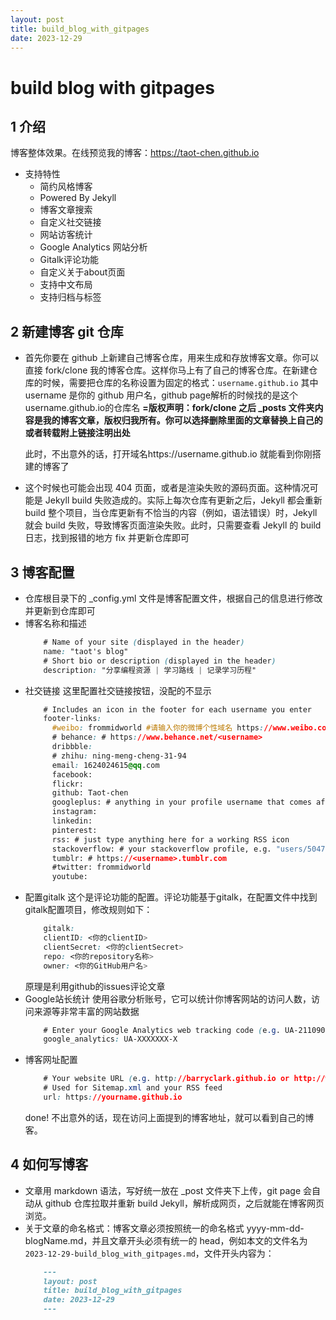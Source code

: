 ```yaml
---
layout: post
title: build_blog_with_gitpages
date: 2023-12-29
---
```


# build blog with gitpages

## 1 介绍

  博客整体效果。在线预览我的博客：https://taot-chen.github.io

  * 支持特性
    * 简约风格博客
    * Powered By Jekyll
    * 博客文章搜索
    * 自定义社交链接
    * 网站访客统计
    * Google Analytics 网站分析
    * Gitalk评论功能
    * 自定义关于about页面
    * 支持中文布局
    * 支持归档与标签

## 2 新建博客 git 仓库
  * 首先你要在 github 上新建自己博客仓库，用来生成和存放博客文章。你可以直接 fork/clone 我的博客仓库。这样你马上有了自己的博客仓库。在新建仓库的时候，需要把仓库的名称设置为固定的格式：`username.github.io`
    其中 username 是你的 github 用户名，github page解析的时候找的是这个 username.github.io的仓库名
    **=版权声明：fork/clone 之后 _posts 文件夹内容是我的博客文章，版权归我所有。你可以选择删除里面的文章替换上自己的或者转载附上链接注明出处**

    此时，不出意外的话，打开域名https://username.github.io 就能看到你刚搭建的博客了

  * 这个时候也可能会出现 404 页面，或者是渲染失败的源码页面。这种情况可能是 Jekyll build 失败造成的。实际上每次仓库有更新之后，Jekyll 都会重新 build 整个项目，当仓库更新有不恰当的内容（例如，语法错误）时，Jekyll 就会 build 失败，导致博客页面渲染失败。此时，只需要查看 Jekyll 的 build 日志，找到报错的地方 fix 并更新仓库即可

## 3 博客配置
  * 仓库根目录下的 _config.yml 文件是博客配置文件，根据自己的信息进行修改并更新到仓库即可
  * 博客名称和描述
    ```css
        # Name of your site (displayed in the header)
        name: "taot's blog"
        # Short bio or description (displayed in the header)
        description: "分享编程资源 | 学习路线 | 记录学习历程"
    ```
  * 社交链接
    这里配置社交链接按钮，没配的不显示
    ```css
        # Includes an icon in the footer for each username you enter
        footer-links:
          #weibo: frommidworld #请输入你的微博个性域名 https://www.weibo.com/<thispart>
          # behance: # https://www.behance.net/<username>
          dribbble:
          # zhihu: ning-meng-cheng-31-94
          email: 1624024615@qq.com
          facebook:
          flickr:
          github: Taot-chen
          googleplus: # anything in your profile username that comes after plus.google.com/
          instagram:
          linkedin:
          pinterest:
          rss: # just type anything here for a working RSS icon
          stackoverflow: # your stackoverflow profile, e.g. "users/50476/bart-kiers"
          tumblr: # https://<username>.tumblr.com
          #twitter: frommidworld
          youtube:
    ```
  * 配置gitalk
    这个是评论功能的配置。评论功能基于gitalk，在配置文件中找到gitalk配置项目，修改规则如下：
    ```css
        gitalk:
        clientID: <你的clientID>
        clientSecret: <你的clientSecret>
        repo: <你的repository名称>
        owner: <你的GitHub用户名>
    ```
    原理是利用github的issues评论文章
  * Google站长统计
    使用谷歌分析账号，它可以统计你博客网站的访问人数，访问来源等非常丰富的网站数据
    ```css
        # Enter your Google Analytics web tracking code (e.g. UA-2110908-2) to activate tracking
        google_analytics: UA-XXXXXXX-X
    ```
  * 博客网址配置
    ```css
        # Your website URL (e.g. http://barryclark.github.io or http://www.barryclark.co)
        # Used for Sitemap.xml and your RSS feed
        url: https://yourname.github.io
    ```
    done! 不出意外的话，现在访问上面提到的博客地址，就可以看到自己的博客。

## 4 如何写博客
  * 文章用 markdown 语法，写好统一放在 _post 文件夹下上传，git page 会自动从 github 仓库拉取并重新 build Jekyll，解析成网页，之后就能在博客网页浏览。
  * 关于文章的命名格式：博客文章必须按照统一的命名格式 yyyy-mm-dd-blogName.md，并且文章开头必须有统一的 head，例如本文的文件名为 `2023-12-29-build_blog_with_gitpages.md`，文件开头内容为：
    ```markdown
        ---
        layout: post
        title: build_blog_with_gitpages
        date: 2023-12-29
        ---
    ```

